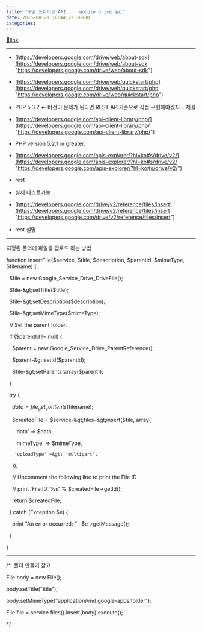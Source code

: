 ```yaml
---
title: "구글 드라이브 API ,   google drive api"
date: 2015-08-21 10:44:27 +0900
categories: 
---
```

[🔗link](http://www.mins01.com/mh/tech/read/964)
***


- [https://developers.google.com/drive/web/about-sdk](https://developers.google.com/drive/web/about-sdk "https://developers.google.com/drive/web/about-sdk")
- [https://developers.google.com/drive/web/quickstart/php](https://developers.google.com/drive/web/quickstart/php "https://developers.google.com/drive/web/quickstart/php")
- PHP 5.3.2 &lt;- 버전이 문제가 된다면 REST API기준으로 직접 구현해야겠지... 제길

- [https://developers.google.com/api-client-library/php/](https://developers.google.com/api-client-library/php/ "https://developers.google.com/api-client-library/php/")
- PHP version 5.2.1 or greater.

- [https://developers.google.com/apis-explorer/?hl=ko#s/drive/v2/](https://developers.google.com/apis-explorer/?hl=ko#s/drive/v2/ "https://developers.google.com/apis-explorer/?hl=ko#s/drive/v2/")
- rest
- 실제 테스트가능

- [https://developers.google.com/drive/v2/reference/files/insert](https://developers.google.com/drive/v2/reference/files/insert "https://developers.google.com/drive/v2/reference/files/insert")
- rest 설명


- - - - - -

지정된 폴더에 파일을 업로드 하는 방법

function insertFile($service, $title, $description, $parentId, $mimeType, $filename) {

  $file = new Google_Service_Drive_DriveFile();

  $file-&gt;setTitle($title);

  $file-&gt;setDescription($description);

  $file-&gt;setMimeType($mimeType);

  


  // Set the parent folder.

  if ($parentId != null) {

    $parent = new Google_Service_Drive_ParentReference();

    $parent-&gt;setId($parentId);

    $file-&gt;setParents(array($parent));

  }

  


  try {

    $data = file_get_contents($filename);

  


    $createdFile = $service-&gt;files-&gt;insert($file, array(

      'data' =&gt; $data,

      'mimeType' =&gt; $mimeType,

	   'uploadType' =&gt; 'multipart',

    ));

  


    // Uncomment the following line to print the File ID

    // print 'File ID: %s' % $createdFile-&gt;getId();

  


    return $createdFile;

  } catch (Exception $e) {

    print "An error occurred: " . $e-&gt;getMessage();

  }

}



  
- - - - - -



/*  폴더 만들기 참고

File body = new File();

body.setTitle("title");

body.setMimeType("application/vnd.google-apps.folder");

File file = service.files().insert(body).execute();

*/



  
  

